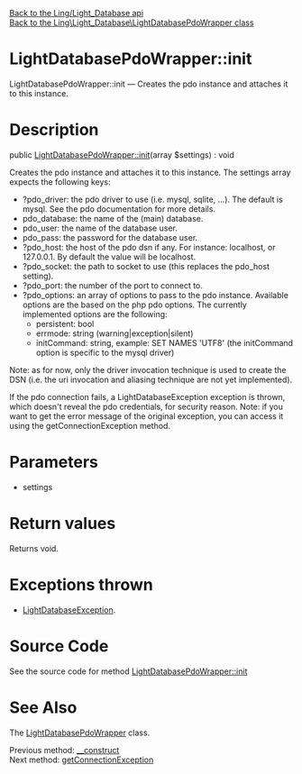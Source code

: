 [Back to the Ling/Light_Database api](https://github.com/lingtalfi/Light_Database/blob/master/doc/api/Ling/Light_Database.md)<br>
[Back to the Ling\Light_Database\LightDatabasePdoWrapper class](https://github.com/lingtalfi/Light_Database/blob/master/doc/api/Ling/Light_Database/LightDatabasePdoWrapper.md)


LightDatabasePdoWrapper::init
================



LightDatabasePdoWrapper::init — Creates the pdo instance and attaches it to this instance.




Description
================


public [LightDatabasePdoWrapper::init](https://github.com/lingtalfi/Light_Database/blob/master/doc/api/Ling/Light_Database/LightDatabasePdoWrapper/init.md)(array $settings) : void




Creates the pdo instance and attaches it to this instance.
The settings array expects the following keys:

- ?pdo_driver: the pdo driver to use (i.e. mysql, sqlite, ...). The default is mysql.
     See the pdo documentation for more details.
- pdo_database: the name of the (main) database.
- pdo_user: the name of the database user.
- pdo_pass: the password for the database user.
- ?pdo_host: the host of the pdo dsn if any. For instance: localhost, or 127.0.0.1.
         By default the value will be localhost.
- ?pdo_socket: the path to socket to use (this replaces the pdo_host setting).
- ?pdo_port: the number of the port to connect to.
- ?pdo_options: an array of options to pass to the pdo instance.
     Available options are the based on the php pdo options.
     The currently implemented options are the following:
     - persistent: bool
     - errmode: string (warning|exception|silent)
     - initCommand: string, example: SET NAMES 'UTF8'   (the initCommand option is specific to the mysql driver)



Note: as for now, only the driver invocation technique is used to create the DSN (i.e. the
uri invocation and aliasing technique are not yet implemented).


If the pdo connection fails, a LightDatabaseException exception is thrown,
which doesn't reveal the pdo credentials, for security reason.
Note: if you want to get the error message of the original exception, you can access it using the
getConnectionException method.




Parameters
================


- settings

    


Return values
================

Returns void.


Exceptions thrown
================

- [LightDatabaseException](https://github.com/lingtalfi/Light_Database/blob/master/doc/api/Ling/Light_Database/Exception/LightDatabaseException.md).&nbsp;







Source Code
===========
See the source code for method [LightDatabasePdoWrapper::init](https://github.com/lingtalfi/Light_Database/blob/master/LightDatabasePdoWrapper.php#L82-L139)


See Also
================

The [LightDatabasePdoWrapper](https://github.com/lingtalfi/Light_Database/blob/master/doc/api/Ling/Light_Database/LightDatabasePdoWrapper.md) class.

Previous method: [__construct](https://github.com/lingtalfi/Light_Database/blob/master/doc/api/Ling/Light_Database/LightDatabasePdoWrapper/__construct.md)<br>Next method: [getConnectionException](https://github.com/lingtalfi/Light_Database/blob/master/doc/api/Ling/Light_Database/LightDatabasePdoWrapper/getConnectionException.md)<br>


